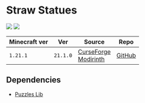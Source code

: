 # Straw Statues

![](https://i.imgur.com/hkagjbH.png)
![](https://wsrv.nl/?url=https%3A%2F%2Fmedia.forgecdn.net%2Fattachments%2F503%2F31%2F2022-09-29_08.png&n=-1)

| Minecraft ver | Ver      | Source                                                             | Repo       |
| ------------- | -------- | ------------------------------------------------------------------ | ---------- |
| `1.21.1`      | `21.1.0` | [CurseForge]()<br>[Modirinth](https://modrinth.com/mod/straw-statues) | [GitHub]() |

## Dependencies
- [Puzzles Lib](Puzzles%20Lib.md)

